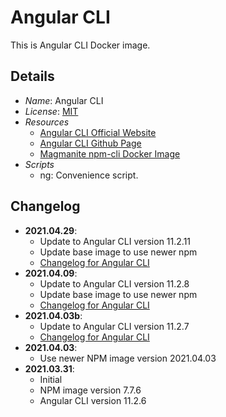# Angular CLI
This is Angular CLI Docker image.

## Details
- *Name*: Angular CLI
- *License*: [MIT](https://cli.angular.io/license.html)
- *Resources*
  - [Angular CLI Official Website](https://cli.angular.io/)
  - [Angular CLI Github Page](https://github.com/angular/angular-cli)
  - [Magmanite npm-cli Docker Image](https://hub.docker.com/r/magmanite/npm-cli)
- *Scripts*
  - ng: Convenience script.

## Changelog
- **2021.04.29**:
  - Update to Angular CLI version 11.2.11
  - Update base image to use newer npm
  - [Changelog for Angular CLI](https://github.com/angular/angular-cli/releases/tag/v11.2.11)
- **2021.04.09**:
  - Update to Angular CLI version 11.2.8
  - Update base image to use newer npm
  - [Changelog for Angular CLI](https://github.com/angular/angular-cli/releases/tag/v11.2.8)
- **2021.04.03b**:
  - Update to Angular CLI version 11.2.7
  - [Changelog for Angular CLI](https://github.com/angular/angular-cli/releases/tag/v11.2.7)
- **2021.04.03**:
  - Use newer NPM image version 2021.04.03
- **2021.03.31**:
  - Initial
  - NPM image version 7.7.6
  - Angular CLI version 11.2.6
